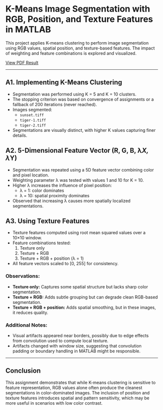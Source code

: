 # K-Means Image Segmentation with RGB, Position, and Texture Features in MATLAB

This project applies K-means clustering to perform image segmentation using RGB values, spatial position, and texture-based features. The impact of weighting and feature combinations is explored and visualized.

[View PDF Result](./hw11.pdf)

---

## A1. Implementing K-Means Clustering

- Segmentation was performed using K = 5 and K = 10 clusters.
- The stopping criterion was based on convergence of assignments or a fallback of 200 iterations (never reached).
- Images segmented:
  - `sunset.tiff`
  - `tiger-1.tiff`
  - `tiger-2.tiff`
- Segmentations are visually distinct, with higher K values capturing finer details.

## A2. 5-Dimensional Feature Vector (R, G, B, λ*X, λ*Y)

- Segmentation was repeated using a 5D feature vector combining color and pixel location.
- Weighting parameter λ was tested with values 1 and 10 for K = 10.
- Higher λ increases the influence of pixel position:
  - λ = 1: color dominates
  - λ = 10: spatial proximity dominates
- Observed that increasing λ causes more spatially localized segmentations.

## A3. Using Texture Features

- Texture features computed using root mean squared values over a 10×10 window.
- Feature combinations tested:
  1. Texture only
  2. Texture + RGB
  3. Texture + RGB + position (λ = 1)
- All feature vectors scaled to [0, 255] for consistency.

### Observations:

- **Texture only:** Captures some spatial structure but lacks sharp color segmentation.
- **Texture + RGB:** Adds subtle grouping but can degrade clean RGB-based segmentation.
- **Texture + RGB + position:** Adds spatial smoothing, but in these images, it reduces quality.

### Additional Notes:

- Visual artifacts appeared near borders, possibly due to edge effects from convolution used to compute local texture.
- Artifacts changed with window size, suggesting that convolution padding or boundary handling in MATLAB might be responsible.

---

## Conclusion

This assignment demonstrates that while K-means clustering is sensitive to feature representation, RGB values alone often produce the cleanest segmentations in color-dominated images. The inclusion of position and texture features introduces spatial and pattern sensitivity, which may be more useful in scenarios with low color contrast.
